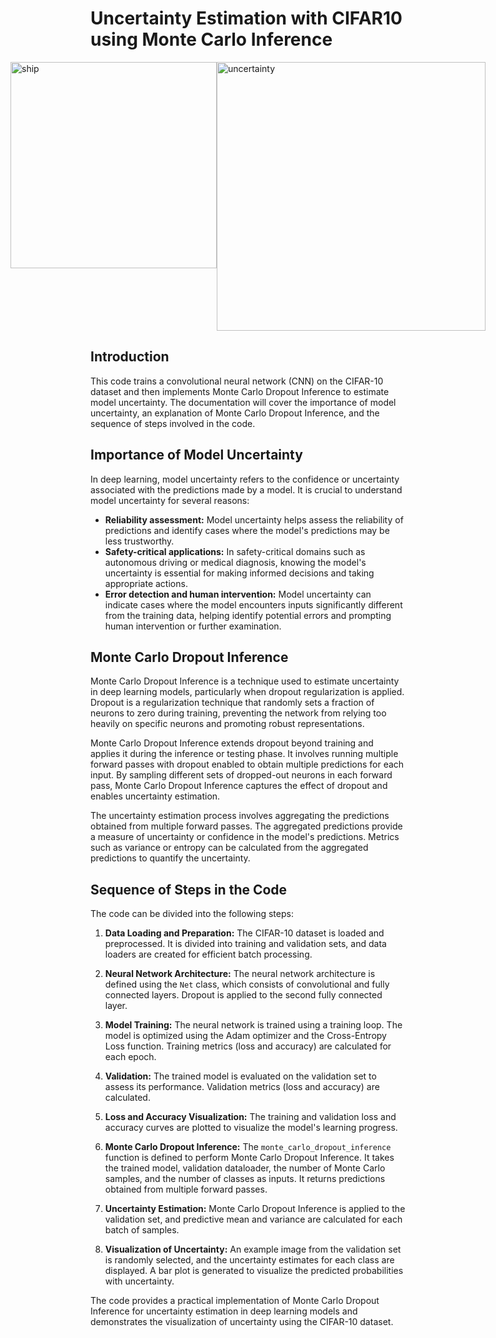 # Uncertainty Estimation with CIFAR10 using Monte Carlo Inference

<div style="display:flex;justify-content:center;">
    <img src="https://github.com/jmayank23/UncertaintyEstimation_CIFAR10/assets/27727185/520ac562-d370-4013-b6e5-c0ae930705e7" alt="ship" width="330"/>
    <img src="https://github.com/jmayank23/UncertaintyEstimation_CIFAR10/assets/27727185/fc4f789f-226b-4feb-bbcb-d8b638292c87" alt="uncertainty" width="430"/>
</div>



## Introduction
This code trains a convolutional neural network (CNN) on the CIFAR-10 dataset and then implements Monte Carlo Dropout Inference to estimate model uncertainty. The documentation will cover the importance of model uncertainty, an explanation of Monte Carlo Dropout Inference, and the sequence of steps involved in the code.

## Importance of Model Uncertainty
In deep learning, model uncertainty refers to the confidence or uncertainty associated with the predictions made by a model. It is crucial to understand model uncertainty for several reasons:
- **Reliability assessment:** Model uncertainty helps assess the reliability of predictions and identify cases where the model's predictions may be less trustworthy.
- **Safety-critical applications:** In safety-critical domains such as autonomous driving or medical diagnosis, knowing the model's uncertainty is essential for making informed decisions and taking appropriate actions.
- **Error detection and human intervention:** Model uncertainty can indicate cases where the model encounters inputs significantly different from the training data, helping identify potential errors and prompting human intervention or further examination.

## Monte Carlo Dropout Inference
Monte Carlo Dropout Inference is a technique used to estimate uncertainty in deep learning models, particularly when dropout regularization is applied. Dropout is a regularization technique that randomly sets a fraction of neurons to zero during training, preventing the network from relying too heavily on specific neurons and promoting robust representations.

Monte Carlo Dropout Inference extends dropout beyond training and applies it during the inference or testing phase. It involves running multiple forward passes with dropout enabled to obtain multiple predictions for each input. By sampling different sets of dropped-out neurons in each forward pass, Monte Carlo Dropout Inference captures the effect of dropout and enables uncertainty estimation.

The uncertainty estimation process involves aggregating the predictions obtained from multiple forward passes. The aggregated predictions provide a measure of uncertainty or confidence in the model's predictions. Metrics such as variance or entropy can be calculated from the aggregated predictions to quantify the uncertainty.

## Sequence of Steps in the Code
The code can be divided into the following steps:

1. **Data Loading and Preparation:** The CIFAR-10 dataset is loaded and preprocessed. It is divided into training and validation sets, and data loaders are created for efficient batch processing.

2. **Neural Network Architecture:** The neural network architecture is defined using the `Net` class, which consists of convolutional and fully connected layers. Dropout is applied to the second fully connected layer.

3. **Model Training:** The neural network is trained using a training loop. The model is optimized using the Adam optimizer and the Cross-Entropy Loss function. Training metrics (loss and accuracy) are calculated for each epoch.

4. **Validation:** The trained model is evaluated on the validation set to assess its performance. Validation metrics (loss and accuracy) are calculated.

5. **Loss and Accuracy Visualization:** The training and validation loss and accuracy curves are plotted to visualize the model's learning progress.

6. **Monte Carlo Dropout Inference:** The `monte_carlo_dropout_inference` function is defined to perform Monte Carlo Dropout Inference. It takes the trained model, validation dataloader, the number of Monte Carlo samples, and the number of classes as inputs. It returns predictions obtained from multiple forward passes.

7. **Uncertainty Estimation:** Monte Carlo Dropout Inference is applied to the validation set, and predictive mean and variance are calculated for each batch of samples.

8. **Visualization of Uncertainty:** An example image from the validation set is randomly selected, and the uncertainty estimates for each class are displayed. A bar plot is generated to visualize the predicted probabilities with uncertainty.

The code provides a practical implementation of Monte Carlo Dropout Inference for uncertainty estimation in deep learning models and demonstrates the visualization of uncertainty using the CIFAR-10 dataset.
